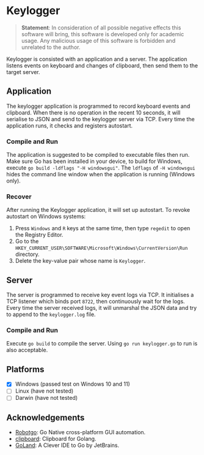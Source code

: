 # Keylogger

> **Statement**: In consideration of all possible negative effects this software will bring, this software is developed
> only for academic usage. Any malicious usage of this software is forbidden and unrelated to the author.

Keylogger is consisted with an application and a server. The application listens events on keyboard and changes of
clipboard, then send them to the target server.

## Application

The keylogger application is programmed to record keyboard events and clipboard. When there is no operation in the
recent 10 seconds, it will serialise to JSON and send to the keylogger server via TCP. Every time the application runs,
it checks and registers autostart.

### Compile and Run

The application is suggested to be compiled to executable files then run. Make sure Go has been installed in your
device, to build for Windows, execute `go build -ldflags "-H windowsgui"`. The `ldflags` of `-H windowsgui` hides the
command line window when the application is running (Windows only).

### Recover

After running the Keylogger application, it will set up autostart. To revoke autostart on Windows systems:

1. Press `Windows` and `R` keys at the same time, then type `regedit` to open the Registry Editor.
2. Go to the `HKEY_CURRENT_USER\SOFTWARE\Microsoft\Windows\CurrentVersion\Run` directory.
3. Delete the key-value pair whose name is `Keylogger`.

## Server

The server is programmed to receive key event logs via TCP. It initialises a TCP listener which binds port `8722`, then
continuously wait for the logs. Every time the server received logs, it will unmarshal the JSON data and try to append
to the `keylogger.log` file.

### Compile and Run

Execute `go build` to compile the server. Using `go run keylogger.go` to run is also acceptable.

## Platforms

- [x] Windows (passed test on Windows 10 and 11)
- [ ] Linux (have not tested)
- [ ] Darwin (have not tested)

## Acknowledgements

- [Robotgo](https://github.com/go-vgo/robotgo): Go Native cross-platform GUI automation.
- [clipboard](https://github.com/atotto/clipboard): Clipboard for Golang.
- [GoLand](https://www.jetbrains.com/go/): A Clever IDE to Go by JetBrains.
